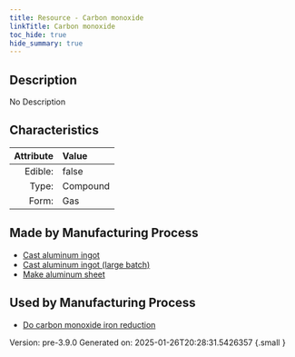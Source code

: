 ```yaml
---
title: Resource - Carbon monoxide
linkTitle: Carbon monoxide
toc_hide: true
hide_summary: true
---
```


## Description
No Description

## Characteristics

| Attribute      | Value |
|--------:|:------|
|Edible:|false|
|Type:|Compound|
|Form:|Gas|
 
## Made by Manufacturing Process

- [Cast aluminum ingot](/docs/definitions/process/cast-aluminum-ingot)
- [Cast aluminum ingot (large batch)](/docs/definitions/process/cast-aluminum-ingot--large-batch-)
- [Make aluminum sheet](/docs/definitions/process/make-aluminum-sheet)

## Used by Manufacturing Process

- [Do carbon monoxide iron reduction](/docs/definitions/process/do-carbon-monoxide-iron-reduction)


    

Version: pre-3.9.0 Generated on: 2025-01-26T20:28:31.5426357
{.small }
